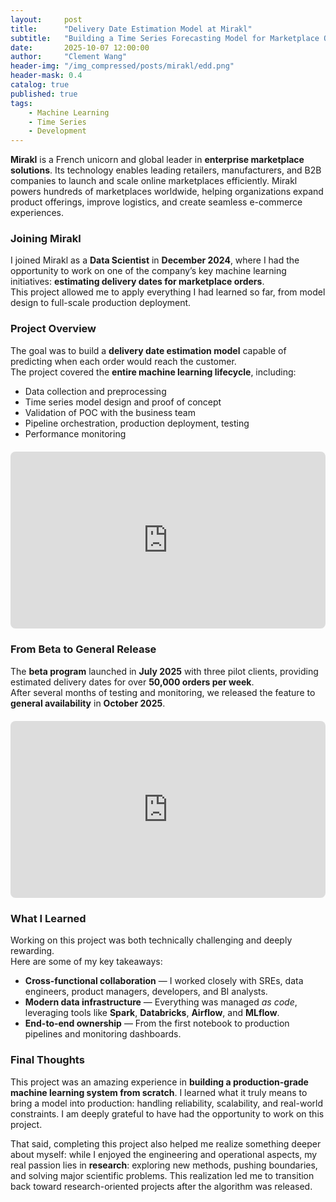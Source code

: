 ```yaml
---
layout:     post
title:      "Delivery Date Estimation Model at Mirakl"
subtitle:   "Building a Time Series Forecasting Model for Marketplace Orders"
date:       2025-10-07 12:00:00
author:     "Clement Wang"
header-img: "/img_compressed/posts/mirakl/edd.png"
header-mask: 0.4
catalog: true
published: true
tags:
    - Machine Learning
    - Time Series
    - Development
---
```



**Mirakl** is a French unicorn and global leader in **enterprise marketplace solutions**. Its technology enables leading retailers, manufacturers, and B2B companies to launch and scale online marketplaces efficiently. Mirakl powers hundreds of marketplaces worldwide, helping organizations expand product offerings, improve logistics, and create seamless e-commerce experiences.


### Joining Mirakl

I joined Mirakl as a **Data Scientist** in **December 2024**, where I had the opportunity to work on one of the company’s key machine learning initiatives: **estimating delivery dates for marketplace orders**.  
This project allowed me to apply everything I had learned so far, from model design to full-scale production deployment.


### Project Overview

The goal was to build a **delivery date estimation model** capable of predicting when each order would reach the customer.  
The project covered the **entire machine learning lifecycle**, including:

- Data collection and preprocessing
- Time series model design and proof of concept
- Validation of POC with the business team
- Pipeline orchestration, production deployment, testing
- Performance monitoring


<div class="responsive-iframe-container">
  <iframe src="https://player.vimeo.com/video/1090794835" frameborder="0" allow="autoplay; fullscreen; picture-in-picture" allowfullscreen></iframe>
</div>

<style>
.responsive-iframe-container {
  position: relative;
  width: 100%;
  height: 0;
  padding-bottom: 56.25%; /* 16:9 aspect ratio (360/640 * 100) */
  margin: 20px 0;
}

.responsive-iframe-container iframe {
  position: absolute;
  top: 0;
  left: 0;
  width: 100%;
  height: 100%;
  border: none;
  border-radius: 8px;
}

/* Mobile adjustments */
@media (max-width: 768px) {
  .responsive-iframe-container {
    padding-bottom: 60%; /* Slightly taller on mobile for better viewing */
  }
}
</style>


### From Beta to General Release

The **beta program** launched in **July 2025** with three pilot clients, providing estimated delivery dates for over **50,000 orders per week**.  
After several months of testing and monitoring, we released the feature to **general availability** in **October 2025**.

<div class="responsive-iframe-container">
  <iframe src="https://drive.google.com/file/d/1hc2On6gV9T0k-FsP3IJlNvSUWuybGPiL/preview" allow="autoplay; fullscreen; picture-in-picture" allowfullscreen></iframe>
</div>

<style>
.responsive-iframe-container {
  position: relative;
  width: 100%;
  height: 0;
  padding-bottom: 56.25%; /* 16:9 aspect ratio (480/640 * 100) */
  margin: 20px 0;
}

.responsive-iframe-container iframe {
  position: absolute;
  top: 0;
  left: 0;
  width: 100%;
  height: 100%;
  border: none;
  border-radius: 8px;
}

/* Mobile adjustments */
@media (max-width: 768px) {
  .responsive-iframe-container {
    padding-bottom: 60%; /* Slightly taller on mobile for better viewing */
  }
}
</style>





### What I Learned

Working on this project was both technically challenging and deeply rewarding.  
Here are some of my key takeaways:

- **Cross-functional collaboration** — I worked closely with SREs, data engineers, product managers, developers, and BI analysts.  
- **Modern data infrastructure** — Everything was managed *as code*, leveraging tools like **Spark**, **Databricks**, **Airflow**, and **MLflow**.  
- **End-to-end ownership** — From the first notebook to production pipelines and monitoring dashboards.


### Final Thoughts

This project was an amazing experience in **building a production-grade machine learning system from scratch**. I learned what it truly means to bring a model into production: handling reliability, scalability, and real-world constraints. I am deeply grateful to have had the opportunity to work on this project.

That said, completing this project also helped me realize something deeper about myself: while I enjoyed the engineering and operational aspects, my real passion lies in **research**: exploring new methods, pushing boundaries, and solving major scientific problems.
This realization led me to transition back toward research-oriented projects after the algorithm was released.

